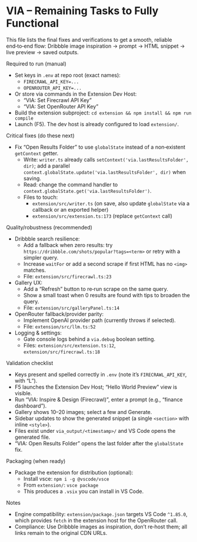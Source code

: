 # VIA – Remaining Tasks to Fully Functional

This file lists the final fixes and verifications to get a smooth, reliable end‑to‑end flow: Dribbble image inspiration → prompt → HTML snippet → live preview → saved outputs.

Required to run (manual)
- Set keys in `.env` at repo root (exact names):
  - `FIRECRAWL_API_KEY=...`
  - `OPENROUTER_API_KEY=...`
- Or store via commands in the Extension Dev Host:
  - “VIA: Set Firecrawl API Key”
  - “VIA: Set OpenRouter API Key”
- Build the extension subproject: `cd extension && npm install && npm run compile`
- Launch (F5). The dev host is already configured to load `extension/`.

Critical fixes (do these next)
- Fix “Open Results Folder” to use `globalState` instead of a non‑existent `getContext` getter.
  - Write: `writer.ts` already calls `setContext('via.lastResultsFolder', dir)`; add a parallel `context.globalState.update('via.lastResultsFolder', dir)` when saving.
  - Read: change the command handler to `context.globalState.get('via.lastResultsFolder')`.
  - Files to touch:
    - `extension/src/writer.ts` (on save, also update `globalState` via a callback or an exported helper)
    - `extension/src/extension.ts:173` (replace `getContext` call)

Quality/robustness (recommended)
- Dribbble search resilience:
  - Add a fallback when zero results: try `https://dribbble.com/shots/popular?tags=<term>` or retry with a simpler query.
  - Increase `waitFor` or add a second scrape if first HTML has no `<img>` matches.
  - File: `extension/src/firecrawl.ts:23`
- Gallery UX:
  - Add a “Refresh” button to re‑run scrape on the same query.
  - Show a small toast when 0 results are found with tips to broaden the query.
  - File: `extension/src/galleryPanel.ts:14`
- OpenRouter fallback/provider parity:
  - Implement OpenAI provider path (currently throws if selected).
  - File: `extension/src/llm.ts:52`
- Logging & settings:
  - Gate console logs behind a `via.debug` boolean setting.
  - Files: `extension/src/extension.ts:12`, `extension/src/firecrawl.ts:18`

Validation checklist
- Keys present and spelled correctly in `.env` (note it’s `FIRECRAWL_API_KEY`, with “L”).
- F5 launches the Extension Dev Host; “Hello World Preview” view is visible.
- Run “VIA: Inspire & Design (Firecrawl)”, enter a prompt (e.g., “finance dashboard”).
- Gallery shows 10–20 images; select a few and Generate.
- Sidebar updates to show the generated snippet (a single `<section>` with inline `<style>`).
- Files exist under `via_output/<timestamp>/` and VS Code opens the generated file.
- “VIA: Open Results Folder” opens the last folder after the `globalState` fix.

Packaging (when ready)
- Package the extension for distribution (optional):
  - Install vsce: `npm i -g @vscode/vsce`
  - From `extension/`: `vsce package`
  - This produces a `.vsix` you can install in VS Code.

Notes
- Engine compatibility: `extension/package.json` targets VS Code `^1.85.0`, which provides `fetch` in the extension host for the OpenRouter call.
- Compliance: Use Dribbble images as inspiration, don’t re‑host them; all links remain to the original CDN URLs.
